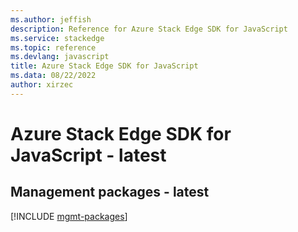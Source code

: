 ```yaml
---
ms.author: jeffish
description: Reference for Azure Stack Edge SDK for JavaScript
ms.service: stackedge
ms.topic: reference
ms.devlang: javascript
title: Azure Stack Edge SDK for JavaScript
ms.data: 08/22/2022
author: xirzec
---
```

# Azure Stack Edge SDK for JavaScript - latest

## Management packages - latest
[!INCLUDE [mgmt-packages](stack-edge-mgmt-index.md)]